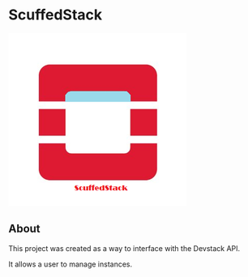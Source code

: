 # ScuffedStack
![ScuffedStack](/assets/ScuffedStack.png)

## About
This project was created as a way to interface with the Devstack API.

It allows a user to manage instances.
